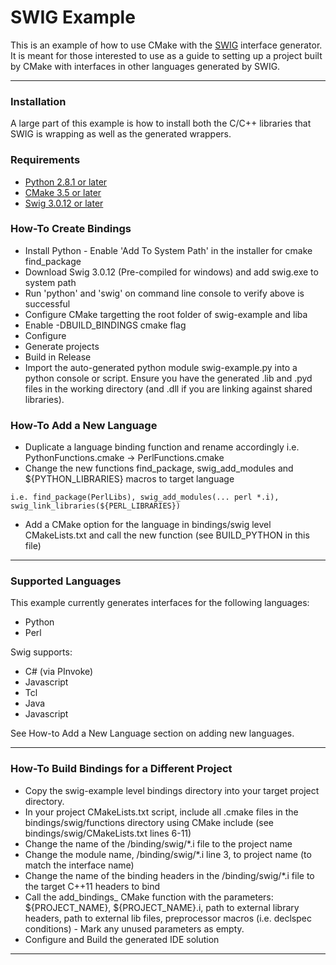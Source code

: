# SWIG Example

This is an example of how to use CMake with the [SWIG](http://www.swig.org) interface generator. It is meant for those
interested to use as a guide to setting up a project built by CMake with interfaces in other languages generated by
SWIG.

---

### Installation
A large part of this example is how to install both the C/C++ libraries that SWIG is wrapping as well as the generated
wrappers. 

### Requirements

* [Python 2.8.1 or later](https://www.python.org/downloads/)
* [CMake 3.5 or later](https://cmake.org/download/)
* [Swig 3.0.12 or later](http://www.swig.org/download.html)

### How-To Create Bindings
* Install Python - Enable 'Add To System Path' in the installer for cmake find_package
* Download Swig 3.0.12 (Pre-compiled for windows) and add swig.exe to system path 
* Run 'python' and 'swig' on command line console to verify above is successful
* Configure CMake targetting the root folder of swig-example and liba
* Enable -DBUILD_BINDINGS cmake flag
* Configure 
* Generate projects
* Build in Release
* Import the auto-generated python module swig-example.py into a python console or script. Ensure you have the generated .lib and .pyd files in the working directory (and .dll if you are linking against shared libraries).

### How-To Add a New Language
* Duplicate a language binding function and rename accordingly i.e. PythonFunctions.cmake -> PerlFunctions.cmake
* Change the new functions find_package, swig_add_modules and ${PYTHON_LIBRARIES} macros to target language

```
i.e. find_package(PerlLibs), swig_add_modules(... perl *.i), swig_link_libraries(${PERL_LIBRARIES})
```

* Add a CMake option for the language in bindings/swig level CMakeLists.txt and call the new function (see BUILD_PYTHON in this file)


---

### Supported Languages
This example currently generates interfaces for the following languages:

* Python
* Perl

Swig supports:

* C# (via PInvoke)
* Javascript
* Tcl
* Java
* Javascript

See How-to Add a New Language section on adding new languages.

---

### How-To Build Bindings for a Different Project
* Copy the swig-example level bindings directory into your target project directory.
* In your project CMakeLists.txt script, include all .cmake files in the bindings/swig/functions directory using CMake include (see bindings/swig/CMakeLists.txt lines 6-11)
* Change the name of the /binding/swig/*.i file to the project name
* Change the module name, /binding/swig/*.i line 3, to project name (to match the interface name)
* Change the name of the binding headers in the /binding/swig/*.i file to the target C++11 headers to bind
* Call the add_bindings_<language> CMake function with the parameters: ${PROJECT_NAME}, ${PROJECT_NAME}.i, path to external library headers, path to external lib files, preprocessor macros (i.e. declspec conditions) - Mark any unused parameters as empty.
* Configure and Build the generated IDE solution

---
